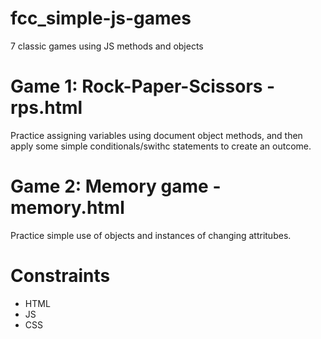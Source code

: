 # fcc_simple-js-games
7 classic games using JS methods and objects
# Game 1: Rock-Paper-Scissors - rps.html
Practice assigning variables using document object methods, and then apply some simple conditionals/swithc statements to create an outcome.
# Game 2: Memory game - memory.html
Practice simple use of objects and instances of changing attritubes.
# Constraints
- HTML
- JS
- CSS